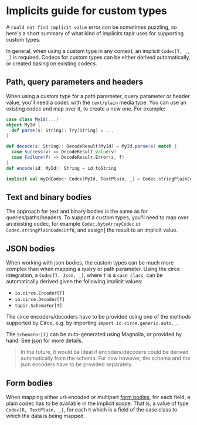 # Implicits guide for custom types

A `could not find implicit value` error can be sometimes puzzling, so here's a short summary of what kind of implicits
tapir uses for supporting custom types.

In general, when using a custom type in any context, an implicit `Codec[T, _, _]` is required. Codecs for custom types
can be either derived automatically, or created basing on existing codecs.

## Path, query parameters and headers

When using a custom type for a path parameter, query parameter or header value, you'll need a codec with the
`text/plain` media type. You can use an existing codec and map over it, to create a new one. For example:

```scala
case class MyId(...)
object MyId {
  def parse(s: String): Try[String] = ...
}

def decode(s: String): DecodeResult[MyId] = MyId.parse(s) match {
  case Success(v) => DecodeResult.Value(v)
  case Failure(f) => DecodeResult.Error(s, f)
}
def encode(id: MyId): String = id.toString

implicit val myIdCodec: Codec[MyId, TextPlain, _] = Codec.stringPlainCodecUtf8.mapDecode(decode)(encode)
```

## Text and binary bodies

The approach for text and binary bodies is the same as for queries/paths/headers. To support a custom types, you'll
need to map over an existing codec, for example `Codec.byteArrayCodec` or `Codec.stringPlainCodecUtf8`, and assign]
the result to an implicit value.

## JSON bodies

When working with json bodies, the custom types can be much more complex than when mapping a query or path parameter.
Using the circe integration, a `Codec[T, Json, _]`, where `T` is a `case class`, can be automatically derived given the
following implicit values:

* `io.circe.Encoder[T]`
* `io.circe.Decoder[T]`
* `tapir.SchemaFor[T]`

The circe encoders/decoders have to be provided using one of the methods supported by Circe, e.g. by importing
`import io.circe.generic.auto._`.

The `SchemaFor[T]` can be auto-generated using Magnolia, or provided by hand. See [json](json.html) for more details.

> In the future, it would be ideal if encoders/decoders could be derived automatically from the schema. For now however,
the schema and the json encoders have to be provided separately.

## Form bodies

When mapping either url-encoded or multipart [form bodies](forms.html), for each field, a plain codec has to be available
in the implicit scope. That is, a value of type `Codec[R, TextPlain, _]`, for each `R` which is a field of the case
class to which the data is being mapped.